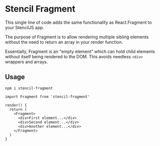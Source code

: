 # Stencil Fragment

This single line of code adds the same functionality as React.Fragment to your StencilJS app.

The purpose of Fragment is to allow rendering multiple sibling elements without the need to return an array in your render function.

Essentially, Fragment is an "empty element" which can hold child elements without itself being rendered to the DOM. This avoids needless `<div>` wrappers and arrays.

## Usage

```
npm i stencil-fragment
```

```tsx
import Fragment from 'stencil-fragment'

render() {
  return (
    <Fragment>
      <div>First element...</div>
      <div>Second element...</div>
      <div>Another element...</div>
    </Fragment>
  )
}
```